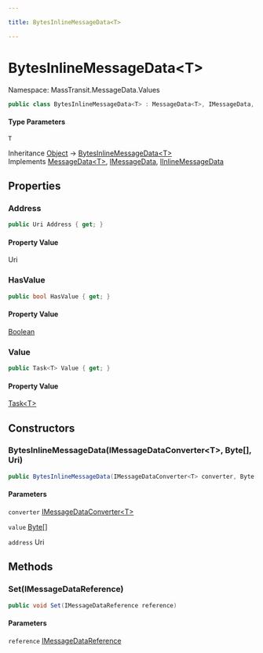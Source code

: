```yaml
---

title: BytesInlineMessageData<T>

---
```


# BytesInlineMessageData\<T\>

Namespace: MassTransit.MessageData.Values

```csharp
public class BytesInlineMessageData<T> : MessageData<T>, IMessageData, IInlineMessageData
```

#### Type Parameters

`T`<br/>

Inheritance [Object](https://learn.microsoft.com/en-us/dotnet/api/system.object) → [BytesInlineMessageData\<T\>](../masstransit-messagedata-values/bytesinlinemessagedata-1)<br/>
Implements [MessageData\<T\>](../../masstransit-abstractions/masstransit/messagedata-1), [IMessageData](../../masstransit-abstractions/masstransit/imessagedata), [IInlineMessageData](../masstransit-messagedata/iinlinemessagedata)

## Properties

### **Address**

```csharp
public Uri Address { get; }
```

#### Property Value

Uri<br/>

### **HasValue**

```csharp
public bool HasValue { get; }
```

#### Property Value

[Boolean](https://learn.microsoft.com/en-us/dotnet/api/system.boolean)<br/>

### **Value**

```csharp
public Task<T> Value { get; }
```

#### Property Value

[Task\<T\>](https://learn.microsoft.com/en-us/dotnet/api/system.threading.tasks.task-1)<br/>

## Constructors

### **BytesInlineMessageData(IMessageDataConverter\<T\>, Byte[], Uri)**

```csharp
public BytesInlineMessageData(IMessageDataConverter<T> converter, Byte[] value, Uri address)
```

#### Parameters

`converter` [IMessageDataConverter\<T\>](../masstransit-metadata/imessagedataconverter-1)<br/>

`value` [Byte[]](https://learn.microsoft.com/en-us/dotnet/api/system.byte)<br/>

`address` Uri<br/>

## Methods

### **Set(IMessageDataReference)**

```csharp
public void Set(IMessageDataReference reference)
```

#### Parameters

`reference` [IMessageDataReference](../masstransit-messagedata/imessagedatareference)<br/>
